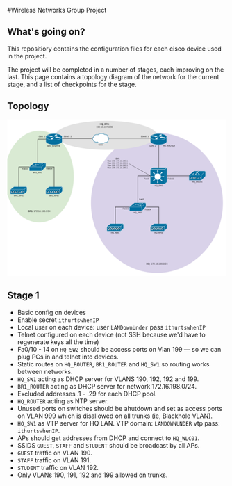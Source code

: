 #Wireless Networks Group Project

## What's going on?
This repositiory contains the configuration files for each cisco device
used in the project.

The project will be completed in a number of stages, each improving on the last.
This page contains a topology diagram of the network for the current stage, and
a list of checkpoints for the stage.


## Topology
![](topology.svg)


## Stage 1

+ Basic config on devices
+ Enable secret `ithurtswhenIP`
+ Local user on each device: user `LANDownUnder` pass `ithurtswhenIP`
+ Telnet configured on each device (not SSH because we'd have to regenerate
  keys all the time)
+ Fa0/10 - 14 on `HQ_SW2` should be access ports on Vlan 199 &mdash; so we can
  plug PCs in and telnet into devices.
+ Static routes on `HQ_ROUTER`, `BR1_ROUTER` and `HQ_SW1` so routing works between
  networks.
+ `HQ_SW1` acting as DHCP server for VLANS 190, 192, 192 and 199.
+ `BR1_ROUTER` acting as DHCP server for network 172.16.198.0/24.
+ Excluded addresses .1 - .29 for each DHCP pool.
+ `HQ_ROUTER` acting as NTP server.
+ Unused ports on switches should be ahutdown and set as access ports on VLAN 999
  which is disallowed on all trunks (ie, Blackhole VLAN).
+ `HQ_SW1` as VTP server for HQ LAN. VTP domain: `LANDOWNUNDER` vtp pass: `ithurtswhenIP`.
+ APs should get addresses from DHCP and connect to `HQ_WLC01`.
+ SSIDS `GUEST`, `STAFF` and `STUDENT` should be broadcast by all APs.
+ `GUEST` traffic on VLAN 190.
+ `STAFF` traffic on VLAN 191.
+ `STUDENT` traffic on VLAN 192.
+ Only VLANs 190, 191, 192 and 199 allowed on trunks.
